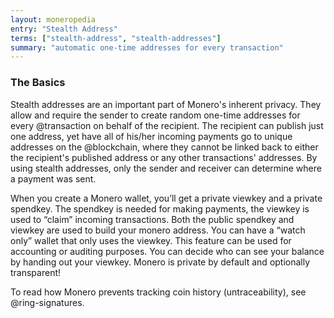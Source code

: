 ```yaml
---
layout: moneropedia
entry: "Stealth Address"
terms: ["stealth-address", "stealth-addresses"]
summary: "automatic one-time addresses for every transaction"
---
```


### The Basics

Stealth addresses are an important part of Monero's inherent privacy. They allow and require the sender to create random one-time addresses for every @transaction on behalf of the recipient. The recipient can publish just one address, yet have all of his/her incoming payments go to unique addresses on the @blockchain, where they cannot be linked back to either the recipient's published address or any other transactions' addresses. By using stealth addresses, only the sender and receiver can determine where a payment was sent.

When you create a Monero wallet, you’ll get a private viewkey and a private spendkey. The spendkey is needed for making payments, the viewkey is used to “claim” incoming transactions. Both the public spendkey and viewkey are used to build your monero address. You can have a “watch only” wallet that only uses the viewkey. This feature can be used for accounting or auditing purposes. You can decide who can see your balance by handing out your viewkey. Monero is private by default and optionally transparent!

To read how Monero prevents tracking coin history (untraceability), see @ring-signatures.
